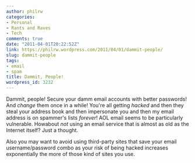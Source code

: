 ```yaml
---
author: philrw
categories:
- Personal
- Rants and Raves
- Tech
comments: true
date: "2011-04-01T20:22:52Z"
link: https://philrw.wordpress.com/2011/04/01/dammit-people/
slug: dammit-people
tags:
- email
- spam
title: Dammit, People!
wordpress_id: 3232
---
```


Dammit, people! Secure your damm email accounts with better passwords! And _change_ them once in a while! You're all getting _hacked_ and then they steal your address book and then impersonate you and then my email address is on spammer's lists _forever_! AOL email seems to be particularly vulnerable. Howabout _not_ using an email service that is almost as old as the Internet itself? Just a thought.

Also you may want to avoid using third-party sites that save your email username/password combo as your risk of being hacked increases exponentially the more of those kind of sites you use.

